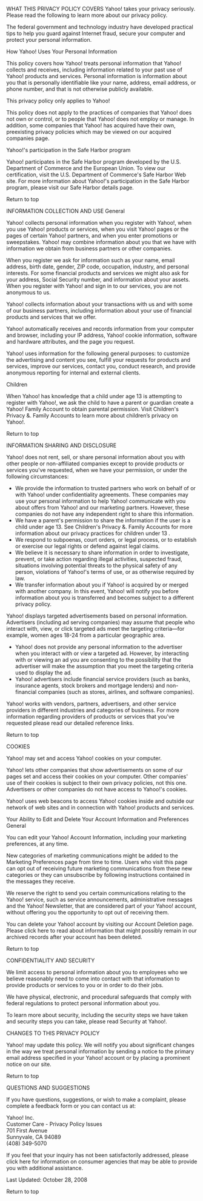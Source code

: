 WHAT THIS PRIVACY POLICY COVERS Yahoo! takes your privacy seriously. Please read the following to learn more about our privacy policy.

The federal government and technology industry have developed practical tips to help you guard against Internet fraud, secure your computer and protect your personal information.

How Yahoo! Uses Your Personal Information

This policy covers how Yahoo! treats personal information that Yahoo! collects and receives, including information related to your past use of Yahoo! products and services. Personal information is information about you that is personally identifiable like your name, address, email address, or phone number, and that is not otherwise publicly available.

This privacy policy only applies to Yahoo!

This policy does not apply to the practices of companies that Yahoo! does not own or control, or to people that Yahoo! does not employ or manage. In addition, some companies that Yahoo! has acquired have their own, preexisting privacy policies which may be viewed on our acquired companies page.

Yahoo!'s participation in the Safe Harbor program

Yahoo! participates in the Safe Harbor program developed by the U.S. Department of Commerce and the European Union. To view our certification, visit the U.S. Department of Commerce's Safe Harbor Web site. For more information about Yahoo!'s participation in the Safe Harbor program, please visit our Safe Harbor details page.

Return to top

INFORMATION COLLECTION AND USE General  

Yahoo! collects personal information when you register with Yahoo!, when you use Yahoo! products or services, when you visit Yahoo! pages or the pages of certain Yahoo! partners, and when you enter promotions or sweepstakes. Yahoo! may combine information about you that we have with information we obtain from business partners or other companies.

When you register we ask for information such as your name, email address, birth date, gender, ZIP code, occupation, industry, and personal interests. For some financial products and services we might also ask for your address, Social Security number, and information about your assets. When you register with Yahoo! and sign in to our services, you are not anonymous to us.

Yahoo! collects information about your transactions with us and with some of our business partners, including information about your use of financial products and services that we offer.

Yahoo! automatically receives and records information from your computer and browser, including your IP address, Yahoo! cookie information, software and hardware attributes, and the page you request.

Yahoo! uses information for the following general purposes: to customize the advertising and content you see, fulfill your requests for products and services, improve our services, contact you, conduct research, and provide anonymous reporting for internal and external clients.

Children  

When Yahoo! has knowledge that a child under age 13 is attempting to register with Yahoo!, we ask the child to have a parent or guardian create a Yahoo! Family Account to obtain parental permission. Visit Children's Privacy &. Family Accounts to learn more about children’s privacy on Yahoo!.

Return to top

INFORMATION SHARING AND DISCLOSURE

Yahoo! does not rent, sell, or share personal information about you with other people or non-affiliated companies except to provide products or services you've requested, when we have your permission, or under the following circumstances:

*   We provide the information to trusted partners who work on behalf of or with Yahoo! under confidentiality agreements. These companies may use your personal information to help Yahoo! communicate with you about offers from Yahoo! and our marketing partners. However, these companies do not have any independent right to share this information.
*   We have a parent's permission to share the information if the user is a child under age 13. See Children's Privacy &. Family Accounts for more information about our privacy practices for children under 13 .
*   We respond to subpoenas, court orders, or legal process, or to establish or exercise our legal rights or defend against legal claims.
*   We believe it is necessary to share information in order to investigate, prevent, or take action regarding illegal activities, suspected fraud, situations involving potential threats to the physical safety of any person, violations of Yahoo!'s terms of use, or as otherwise required by law.
*   We transfer information about you if Yahoo! is acquired by or merged with another company. In this event, Yahoo! will notify you before information about you is transferred and becomes subject to a different privacy policy.

Yahoo! displays targeted advertisements based on personal information. Advertisers (including ad serving companies) may assume that people who interact with, view, or click targeted ads meet the targeting criteria—for example, women ages 18-24 from a particular geographic area.

*   Yahoo! does not provide any personal information to the advertiser when you interact with or view a targeted ad. However, by interacting with or viewing an ad you are consenting to the possibility that the advertiser will make the assumption that you meet the targeting criteria used to display the ad.
*   Yahoo! advertisers include financial service providers (such as banks, insurance agents, stock brokers and mortgage lenders) and non-financial companies (such as stores, airlines, and software companies).

Yahoo! works with vendors, partners, advertisers, and other service providers in different industries and categories of business. For more information regarding providers of products or services that you've requested please read our detailed reference links.

Return to top

COOKIES

Yahoo! may set and access Yahoo! cookies on your computer.

Yahoo! lets other companies that show advertisements on some of our pages set and access their cookies on your computer. Other companies' use of their cookies is subject to their own privacy policies, not this one. Advertisers or other companies do not have access to Yahoo!'s cookies.

Yahoo! uses web beacons to access Yahoo! cookies inside and outside our network of web sites and in connection with Yahoo! products and services.

Your Ability to Edit and Delete Your Account Information and Preferences  
General

You can edit your Yahoo! Account Information, including your marketing preferences, at any time.

New categories of marketing communications might be added to the Marketing Preferences page from time to time. Users who visit this page can opt out of receiving future marketing communications from these new categories or they can unsubscribe by following instructions contained in the messages they receive.

We reserve the right to send you certain communications relating to the Yahoo! service, such as service announcements, administrative messages and the Yahoo! Newsletter, that are considered part of your Yahoo! account, without offering you the opportunity to opt out of receiving them.

You can delete your Yahoo! account by visiting our Account Deletion page. Please click here to read about information that might possibly remain in our archived records after your account has been deleted.

Return to top

CONFIDENTIALITY AND SECURITY

We limit access to personal information about you to employees who we believe reasonably need to come into contact with that information to provide products or services to you or in order to do their jobs.

We have physical, electronic, and procedural safeguards that comply with federal regulations to protect personal information about you.

To learn more about security, including the security steps we have taken and security steps you can take, please read Security at Yahoo!.

CHANGES TO THIS PRIVACY POLICY

Yahoo! may update this policy. We will notify you about significant changes in the way we treat personal information by sending a notice to the primary email address specified in your Yahoo! account or by placing a prominent notice on our site.

Return to top

QUESTIONS AND SUGGESTIONS

If you have questions, suggestions, or wish to make a complaint, please complete a feedback form or you can contact us at:

Yahoo! Inc.  
Customer Care - Privacy Policy Issues  
701 First Avenue  
Sunnyvale, CA 94089  
(408) 349-5070

If you feel that your inquiry has not been satisfactorily addressed, please click here for information on consumer agencies that may be able to provide you with additional assistance.

Last Updated: October 28, 2008

Return to top